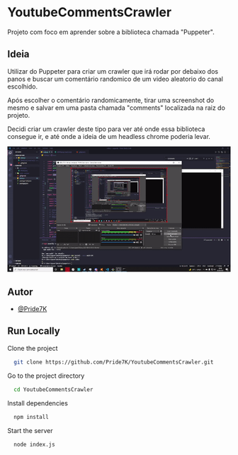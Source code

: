 
# YoutubeCommentsCrawler

Projeto com foco em aprender sobre a biblioteca chamada "Puppeter". 

## Ideia

Utilizar do Puppeter para criar um crawler que irá rodar por debaixo dos panos e buscar um comentário randomico de um video aleatorio do canal escolhido.

Após escolher o comentário randomicamente, tirar uma screenshot do mesmo e salvar em uma pasta chamada "comments" localizada na raiz do projeto.

Decidi criar um crawler deste tipo para ver até onde essa biblioteca consegue ir, e até onde a ideia de um headless chrome poderia levar.

![GIF](https://github.com/Pride7K/imagens/blob/master/gif3.gif?raw=true)


## Autor

- [@Pride7K](https://github.com/Pride7K)


## Run Locally

Clone the project

```bash
  git clone https://github.com/Pride7K/YoutubeCommentsCrawler.git
```

Go to the project directory

```bash
  cd YoutubeCommentsCrawler
```

Install dependencies

```bash
  npm install
```

Start the server

```bash
  node index.js
```

  
